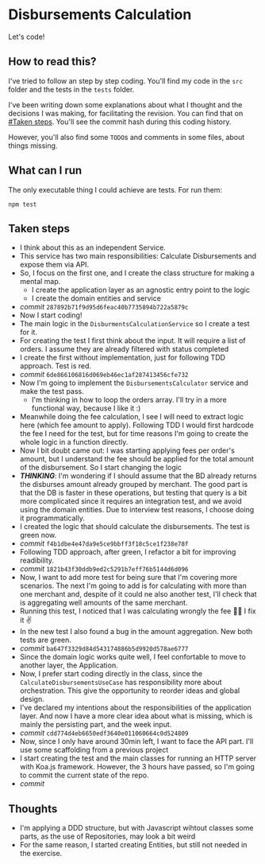 # Disbursements Calculation

Let's code!

## How to read this?

I've tried to follow an step by step coding. You'll find my code in the `src` folder and the tests in the `tests` folder.

I've been writing down some explanations about what I thought and the decisions I was making, for facilitating the revision. You can find that on [#Taken steps](#taken-steps). You'll see the commit hash during this coding history.

However, you'll also find some `TODO`s and comments in some files, about things missing.

## What can I run

The only executable thing I could achieve are tests. For run them:

```shell script
npm test 
```

## Taken steps

* I think about this as an independent Service.
* This service has two main responsibilities: Calculate Disbursements and expose them via API.
* So, I focus on the first one, and I create the class structure for making a mental map.
    * I create the application layer as an agnostic entry point to the logic
    * I create the domain entities and service
* _commit_ `287892b71f9d95d6feac40b7735894b722a5879c`
* Now I start coding!
* The main logic in the `DisburmentsCalculationService` so I create a test for it.
* For creating the test I first think about the input. It will require a list of orders. I assume they are already filtered with status completed
* I create the first without implementation, just for following TDD approach. Test is red.
* _commit_ `6de866106816d069eb46ec1af287413456cfe732`
* Now I'm going to implement the `DisbursementsCalculator` service and make the test pass.
    * I'm thinking in how to loop the orders array. I'll try in a more functional way, because I like it :)
* Meanwhile doing the fee calculation, I see I will need to extract logic here (which fee amount to apply). Following TDD I would first hardcode the fee I need for the test, but for time reasons I'm going to create the whole logic in a function directly.
* Now I bit doubt came out: I was starting applying fees per order's amount, but I understand the fee should be applied for the total amount of the disbursement. So I start changing the logic
* **_THINKING_**: I'm wondering if I should assume that the BD already returns the disburses amount already grouped by merchant. The good part is that the DB is faster in these operations, but testing that query is a bit more complicated since it requires an integration test, and we avoid using the domain entities. Due to interview test reasons, I choose doing it programmatically. 
* I created the logic that should calculate the disbursements. The test is green now.
* _commit_ `f4b1dbe4e47da9e5ce9bbff3f18c5ce1f238e78f`
* Following TDD approach, after green, I refactor a bit for improving readibility.
* _commit_ `1821b43f30ddb9ed2c5291b7eff76b5144d6d096`
* Now, I want to add more test for being sure that I'm covering more scenarios. The next I'm going to add is for calculating with more than one merchant and, despite of it could ne also another test, I'll check that is aggregating well amounts of the same merchant.
* Running this test, I noticed that I was calculating wrongly the fee 🤦‍♂️ I fix it ✌️‍
* In the new test I also found a bug in the amount aggregation. New both tests are green.
* _commit_ `ba647f3329d84d543174886b5d9920d578ae6777`
* Since the domain logic works quite well, I feel confortable to move to another layer, the Application.
* Now, I prefer start coding directly in the class, since the `CalculateDisbursementsUseCase` has responsibility more about orchestration. This give the opportunity to reorder ideas and global design.
* I've declared my intentions about the responsibilities of the application layer. And now I have a more clear idea about what is missing, which is mainly the persisting part, and the week input.
* _commit_ `cdd774d4eb6650edf3640e011060664c0d524809`
* Now, since I only have around 30min left, I want to face the API part. I'll use some scaffolding from a previous project
* I start creating the test and the main classes for running an HTTP server with Koa.js framework. However, the 3 hours have passed, so I'm going to commit the current state of the repo.
* _commit_


## Thoughts

* I'm applying a DDD structure, but with Javascript wihtout classes some parts, as the use of Repositories, may look a bit weird
* For the same reason, I started creating Entities, but still not needed in the exercise.
